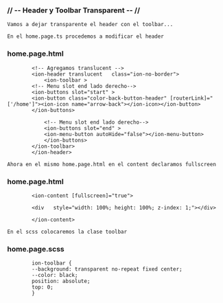 ### // -- Header y Toolbar Transparent -- //

    Vamos a dejar transparente el header con el toolbar...

    En el home.page.ts procedemos a modificar el header

### home.page.html

            <!-- Agregamos translucent -->
            <ion-header translucent   class="ion-no-border">
                <ion-toolbar >
            <!-- Menu slot end lado derecho-->
            <ion-buttons slot="start" >
            <ion-button class="color-back-button-header" [routerLink]="['/home']"><ion-icon name="arrow-back"></ion-icon></ion-button> 
            </ion-buttons>

                <!-- Menu slot end lado derecho-->
                <ion-buttons slot="end" >
                <ion-menu-button autoHide="false"></ion-menu-button>
                </ion-buttons>
            </ion-toolbar>
            </ion-header>

    Ahora en el mismo home.page.html en el content declaramos fullscreen

### home.page.html

            <ion-content [fullscreen]="true">

            <div   style="width: 100%; height: 100%; z-index: 1;"></div>
            
            </ion-content>           

    En el scss colocaremos la clase toolbar

### home.page.scss

            ion-toolbar {
            --background: transparent no-repeat fixed center;
            --color: black;
            position: absolute;
            top: 0;
            }   
         